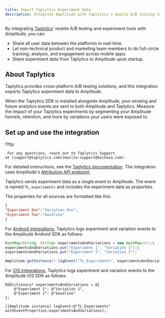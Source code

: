 ```yaml
---
title: Import Taplytics Experiment Data
description: Integrate Amplitude with Taplytics's mobile A/B testing tools to let non-technical product and marketing team members to do full-circle tracking, analysis, and engagement across mobile apps
---
```


By integrating [Taplytics](https://taplytics.com/)' mobile A/B testing and experiment tools with Amplitude, you can:

- Share all user data between the platforms in real-time.
- Let non-technical product and marketing team members to do full-circle tracking, analysis, and engagement across mobile apps.
- Share experiment data from Taplytics to Amplitude upon startup.

## About Taplytics

Taplytics provides cross-platform A/B testing solutions, and this integration exports Taplytics experiment data to Amplitude.

When the Taplytics SDK is installed alongside Amplitude, your existing and future analytics events are sent to both Amplitude and Taplytics. Measure the impact of your Taplytics experiments by segmenting your Amplitude funnels, retention, and more by variations your users were exposed to.

## Set up and use the integration

!!!tip

     For any questions, reach out to Taplytics Support at [support@taplytics.com](mailto:support@kochava.com).

For detailed instructions, see the [Taplytics documentation](https://docs.taplytics.com/docs/integrations-amplitude). The integration uses Amplitude's [Attribution API endpoint](../../analytics/apis/attribution-api).

Taplytics sends experiment data as a single event to Amplitude. The event is named `TL_experiments` and includes the experiment data as properties.

The properties for all sources are formatted like this:

```json
{
"Experiment One":"Variation One",
"Experiment Two":"baseline"
}
```

For [Android integrations](https://docs.taplytics.com/docs/guides-integrations-for-android#section-amplitude), Taplytics logs experiment and variation events to the Amplitude Android SDK as follows:

```java
HashMap<String, String> experimentsAndVariations = new HashMap<>();\
experimentsAndVariations.put("Experiment 1", "Variation 1");\
experimentsAndVariations.put("Experiment 2", "Variation 3");

Amplitude.getInstance().logEvent("TL_Experiments", experimentsAndVariations)
```

For [iOS integrations](https://docs.taplytics.com/docs/guides-integrations-for-ios#section-amplitude), Taplytics logs experiment and variation events to the Amplitude iOS SDK as follows:

```obj-c
NSDictionary* experimentsAndVariations = @{
    @"Experiment 1": @"Variation 1",
    @"Experiment 2": @"baseline"
};

[[Amplitude instance] logEvent:@"TL_Experiments" withEventProperties:experimentsAndVariations];

```
